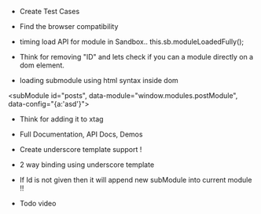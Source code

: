 * Create Test Cases

* Find the browser compatibility

* timing load API for module in Sandbox.. this.sb.moduleLoadedFully();

* Think for removing "ID" and lets check if you can a module directly on a dom element.

* loading submodule using html syntax inside dom

 <subModule id="posts", data-module="window.modules.postModule", data-config="{a:'asd'}"></subModule>
* Think for adding it to xtag

* Full Documentation, API Docs, Demos

* Create underscore template support !
* 2 way binding using underscore template
* If Id is not given then it will append new subModule into current module !!
* Todo video
